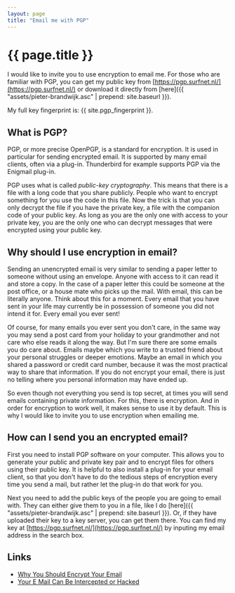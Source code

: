 ```yaml
---
layout: page
title: "Email me with PGP"
---
```

# {{ page.title }}

I would like to invite you to use encryption to email me. For those who are familiar with PGP, you can get my public key from [https://pgp.surfnet.nl/](https://pgp.surfnet.nl/) or download it directly from [here]({{ "assets/pieter-brandwijk.asc" | prepend: site.baseurl }}).

My full key fingerprint is: {{ site.pgp_fingerprint }}.

## What is PGP?
PGP, or more precise OpenPGP, is a standard for encryption. It is used in particular for sending encrypted email. It is supported by many email clients, often via a plug-in. Thunderbird for example supports PGP via the Enigmail plug-in.

PGP uses what is called *public-key cryptography*. This means that there is a file with a long code that you share publicly. People who want to encrypt something for you use the code in this file. Now the trick is that you can only decrypt the file if you have the private key, a file with the companion code of your public key. As long as you are the only one with access to your private key, you are the only one who can decrypt messages that were encrypted using your public key.

## Why should I use encryption in email?
Sending an unencrypted email is very similar to sending a paper letter to someone without using an envelope. Anyone with access to it can read it and store a copy. In the case of a paper letter this could be someone at the post office, or a house mate who picks up the mail. With email, this can be literally anyone. Think about this for a moment. Every email that you have sent in your life may currently be in possession of someone you did not intend it for. Every email you ever sent!

Of course, for many emails you ever sent you don't care, in the same way you may send a post card from your holiday to your grandmother and not care who else reads it along the way. But I'm sure there are some emails you do care about. Emails maybe which you write to a trusted friend about your personal struggles or deeper emotions. Maybe an email in which you shared a password or credit card number, because it was the most practical way to share that information. If you do not encrypt your email, there is just no telling where you personal information may have ended up.

So even though not everything you send is top secret, at times you will send emails containing private information. For this, there is encryption. And in order for encryption to work well, it makes sense to use it by default. This is why I would like to invite you to use encryption when emailing me.

## How can I send you an encrypted email?
First you need to install PGP software on your computer. This allows you to generate your public and private key pair and to encrypt files for others using their public key. It is helpful to also install a plug-in for your email client, so that you don't have to do the tedious steps of encryption every time you send a mail, but rather let the plug-in do that work for you.

Next you need to add the public keys of the people you are going to email with. They can either give them to you in a file, like I do [here]({{ "assets/pieter-brandwijk.asc" | prepend: site.baseurl }}). Or, if they have uploaded their key to a key server, you can get them there. You can find my key at [https://pgp.surfnet.nl/](https://pgp.surfnet.nl/) by inputing my email address in the search box.

## Links
- [Why You Should Encrypt Your Email][lifewire]
- [Your E Mail Can Be Intercepted or Hacked][nairaland]

[lifewire]: https://www.lifewire.com/you-should-encrypt-your-email-2486679
[nairaland]: http://www.nairaland.com/170659/e-mail-intercepted-hack-check
